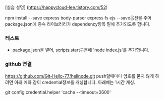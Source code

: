[실습 설명] (https://happycloud-lee.tistory.com/52)

npm install --save express body-parser express fs ejs
--save옵션을 주어 package.json에 종속 라이브러리가 dependency항목 밑에 추가되도록 합니다.

### 테스트

- package.json을 열어, scripts.start구문에 'node index.js'를 추가합니다.

### github 연결
https://github.com/Git-Hello-77/hellnode.git
push할때마다 암호를 묻지 않게 하려면 아래 예와 같이 credential정보를 캐싱합니다. 아래예는 1시간 캐싱.

git config credential.helper 'cache --timeout=3600'